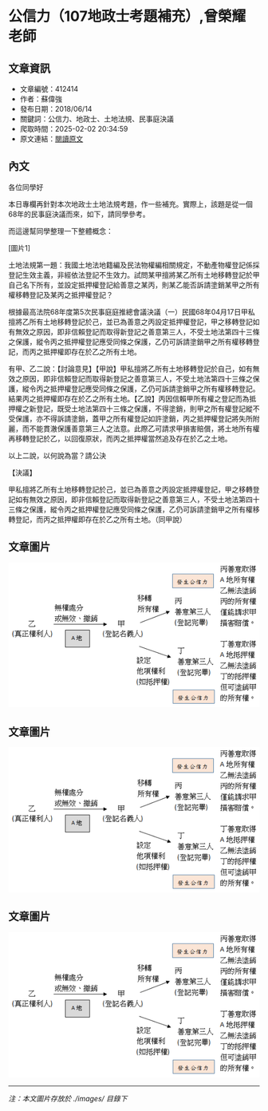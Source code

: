 # 公信力（107地政士考題補充）,曾榮耀老師

## 文章資訊
- 文章編號：412414
- 作者：蘇偉強
- 發布日期：2018/06/14
- 關鍵詞：公信力、地政士、土地法規、民事庭決議
- 爬取時間：2025-02-02 20:34:59
- 原文連結：[閱讀原文](https://real-estate.get.com.tw/Columns/detail.aspx?no=412414)

## 內文
各位同學好

本日專欄再針對本次地政士土地法規考題，作一些補充。實際上，該題是從一個68年的民事庭決議而來，如下，請同學參考。

而這邊幫同學整理一下整體概念：

[圖片1]

土地法規第一題：我國土地法地籍編及民法物權編相關規定，不動產物權登記係採登記生效主義，非經依法登記不生效力。試問某甲擅將某乙所有土地移轉登記於甲自己名下所有，並設定抵押權登記給善意之某丙，則某乙能否訴請塗銷某甲之所有權移轉登記及某丙之抵押權登記？

根據最高法院68年度第5次民事庭庭推總會議決議（一）民國68年04月17日甲私擅將乙所有土地移轉登記於己，並已為善意之丙設定抵押權登記，甲之移轉登記如有無效之原因，即非信賴登記而取得新登記之善意第三人，不受土地法第四十三條之保護，縱令丙之抵押權登記應受同條之保護，乙仍可訴請塗銷甲之所有權移轉登記，而丙之抵押權即存在於乙之所有土地。

有甲、乙二說：【討論意見】【甲說】甲私擅將乙所有土地移轉登記於自己，如有無效之原因，即非信賴登記而取得新登記之善意第三人，不受土地法第四十三條之保護，縱令丙之抵押權登記應受同條之保護，乙仍可訴請塗銷甲之所有權移轉登記。結果丙之抵押權即存在於乙之所有土地。【乙說】丙因信賴甲所有權之登記而為抵押權之新登記，既受土地法第四十三條之保護，不得塗銷，則甲之所有權登記縱不受保護，亦不得訴請塗銷，蓋甲之所有權登記如許塗銷，丙之抵押權登記將失所附麗，而不能貫澈保護善意第三人之法意。此際乙可請求甲損害賠償，將土地所有權再移轉登記於乙，以回復原狀，而丙之抵押權當然追及存在於乙之土地。

以上二說，以何說為當？請公決

【決議】

甲私擅將乙所有土地移轉登記於己，並已為善意之丙設定抵押權登記，甲之移轉登記如有無效之原因，即非信賴登記而取得新登記之善意第三人，不受土地法第四十三條之保護，縱令丙之抵押權登記應受同條之保護，乙仍可訴請塗銷甲之所有權移轉登記，而丙之抵押權即存在於乙之所有土地。（同甲說）

## 文章圖片

![圖片1](./images/412414_fd7ba09f.png)

## 文章圖片

![圖片1](./images/412414_fd7ba09f.png)

## 文章圖片

![圖片1](./images/412414_fd7ba09f.png)


---
*注：本文圖片存放於 ./images/ 目錄下*

